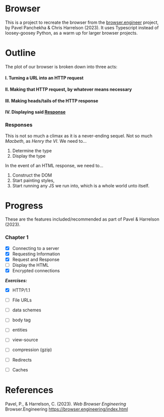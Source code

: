 # Browser

This is a project to recreate the browser from the [browser.engineer](http://browser.engineering/) project, by Pavel Panchekha & Chris Harrelson (2023). It uses Typescript instead of loosey-goosey Python, as a warm up for larger browser projects. 

# Outline

The plot of our browser is broken down into three acts:

#### I. Turning a URL into an HTTP request
#### II. Making that HTTP **request**, by whatever means necessary
#### III. Making heads/tails of the HTTP **response**
#### IV. Displaying said [Response](###responses)

### Responses

This is not so much a climax as it is a never-ending sequel. Not so much *Macbeth*, as *Henry the VI*. We need to...

1. Determine the type 
2. Display the type

In the event of an HTML response, we need to...

1. Construct the DOM
2. Start painting styles,
3. Start running any JS we run into, which is a whole world unto itself.

# Progress

These are the features included/recommended as part of Pavel & Harrelson (2023).

### Chapter 1
- [x] Connecting to a server
- [x] Requesting Information
- [x] Request and Response
- [ ] Display the HTML
- [x] Encrypted connections

***Exercises:***

- [x] HTTP/1.1
- [ ] File URLs    
- [ ] data schemes
- [ ] body tag
- [ ] entities
- [ ] view-source
- [ ] compression (gzip)
- [ ] Redirects
- [ ] Caches


# References

Pavel, P., & Harrelson, C. (2023). *Web Browser Engineering* Browser.Engineering https://browser.engineering/index.html 